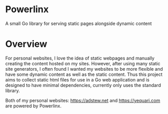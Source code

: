 # Powerlinx

A small Go library for serving static pages alongside dynamic content

# Overview

For personal websites, I love the idea of static webpages and manually creating the content hosted on my sites. However, after using many static site generators, I often found I wanted my websites to be more flexible and have some dynamic content as well as the static content. Thus this project aims to collect static html files for use in a Go web application and is designed to have minimal dependencies, currently only uses the standard library.

Both of my personal websites: https://adstew.net and https://yequari.com are powered by Powerlinx.
